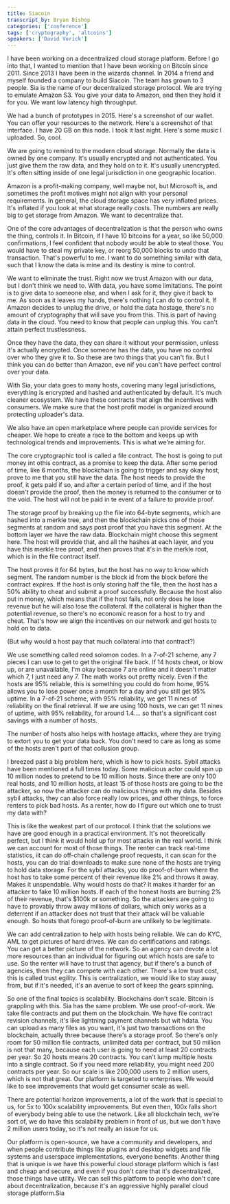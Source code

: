 ```yaml
---
title: Siacoin
transcript_by: Bryan Bishop
categories: ['conference']
tags: ['cryptography', 'altcoins']
speakers: ['David Vorick']
---
```

I have been working on a decentralized cloud storage platform. Before I go into that, I wanted to mention that I have been working on Bitcoin since 2011. Since 2013 I have been in the wizards channel. In 2014 a friend and myself founded a company to build Siacoin. The team has grown to 3 people. Sia is the name of our decentralized storage protocol. We are trying to emulate Amazon S3. You give your data to Amazon, and then they hold it for you. We want low latency high throughput.

We had a bunch of prototypes in 2015. Here's a screenshot of our wallet. You can offer your resources to the network. Here's a screenshot of that interface. I have 20 GB on this node. I took it last night. Here's some music I uploaded. So, cool.

We are going to remind to the modern cloud storage. Normally the data is owned by one company. It's usually encrypted and not authenticated. You just give them the raw data, and they hold on to it. It's usually unencrypted. It's often sitting inside of one legal jurisdiction in one geographic location.

Amazon is a profit-making company, well maybe not, but Microsoft is, and sometimes the profit motives might not align with your personal requirements. In general, the cloud storage space has very inflated prices. It's inflated if you look at what storage really costs. The numbers are really big to get storage from Amazon. We want to decentralize that.

One of the core advantages of decentralization is that the person who owns the thing, controls it. In Bitcoin, if I have 10 bitcoins for a year, so like 50,000 confirmations, I feel confident that nobody would be able to steal those. You would have to steal my private key, or reorg 50,000 blocks to undo that transaction. That's powerful to me. I want to do something similar with data, such that I know the data is mine and its destiny is mine to control.

We want to eliminate the trust. Right now we trust Amazon with our data, but I don't think we need to. With data, you have some limitations. The point is to give data to someone else, and when I ask for it, they give it back to me. As soon as it leaves my hands, there's nothing I can do to control it. If Amazon decides to unplug the drive, or hold the data hostage, there's no amount of cryptography that will save you from this. This is part of having data in the cloud. You need to know that people can unplug this. You can't attain perfect trustlessness.

Once they have the data, they can share it without your permission, unless it's actually encrypted. Once someone has the data, you have no control over who they give it to. So these are two things that you can't fix. But I think you can do better than Amazon, eve nif you can't have perfect control over your data.

With Sia, your data goes to many hosts, covering many legal jurisdictions, everything is encrypted and hashed and authenticated by default. It's much cleaner ecosystem. We have these contracts that align the incentives with consumers. We make sure that the host profit model is organized around protecting uploader's data.

We also have an open marketplace where people can provide services for cheaper. We hope to create a race to the bottom and keeps up with technological trends and improvements. This is what we're aiming for.

The core cryptographic tool is called a file contract. The host is going to put money int othis contract, as a promise to keep the data. After some period of time, like 6 months, the blockchain is going to trigger and say okay host, prove to me that you still have the data. The host needs to provide the proof, it gets paid if so, and after a certain period of time, and if the host doesn't provide the proof, then the money is returned to the consumer or to the void. The host will not be paid in te event of a failure to provide proof.

The storage proof by breaking up the file into 64-byte segments, which are hashed into a merkle tree, and then the blockchain picks one of those segments at random and says post proof that you have this segment. At the bottom layer we have the raw data. Blockchain might choose this segment here. The host will provide that, and all the hashes at each layer, and you have this merkle tree proof, and then proves that it's in the merkle root, which is in the file contract itself.

The host proves it for 64 bytes, but the host has no way to know which segment. The random number is the block id from the block before the contract expires. If the host is only storing half the file, then the host has a 50% ability to cheat and submit a proof successfully. Because the host also put in money, which means that if the host fails, not only does he lose revenue but he will also lose the collateral. If the collateral is higher than the potential revenue, so there's no economic reason for a host to try and cheat. That's how we align the incentives on our network and get hosts to hold on to data.

(But why would a host pay that much collateral into that contract?)

We use something called reed solomon codes. In a 7-of-21 scheme, any 7 pieces I can use to get to get the original file back. If 14 hosts cheat, or blow up, or are unavailable, I'm okay because 7 are online and it doesn't matter which 7, I just need any 7. The math works out pretty nicely. Even if the hosts are 95% reliable, this is something you could do from home, 95% allows you to lose power once a month for a day and you still get 95% uptime. In a 7-of-21 scheme, with 95% reliability, we get 11 nines of reliability on the final retrieval. If we are using 100 hosts, we can get 11 nines of uptime, with 95% reliability, for around 1.4.... so that's a significant cost savings with a number of hosts.

The number of hosts also helps with hostage attacks, where they are trying to extort you to get your data back. You don't need to care as long as some of the hosts aren't part of that collusion group.

I breezed past a big problem here, which is how to pick hosts. Sybil attacks have been mentioned a full times today. Some malicious actor could spin up 10 million nodes to pretend to be 10 million hosts. Since there are only 100 real hosts, and 10 million hosts, at least 15 of those hosts are going to be the attacker, so now the attacker can do malicious things with my data. Besides sybil attacks, they can also force really low prices, and other things, to force renters to pick bad hosts. As a renter, how do I figure out which one to trust my data with?

This is like the weakest part of our protocol. I think that the solutions we have are good enough in a practical environment. It's not theoretically perfect, but I think it would hold up for most attacks in the real world. I think we can account for most of those things. The renter can track real-time statistics, iit can do off-chain challenge proof requests, it can scan for the hosts, you can do trial downloads to make sure none of the hosts are trying to hold data storage. For the sybil attacks, you do proof-of-burn where the host has to take some percent of their revenue like 2% and throws it away. Makes it unspendable. Why would hosts do that? It makes it harder for an attacker to fake 10 million hosts. If each of the honest hosts are burning 2% of their revenue, that's $100k or something. So the attackers are going to have to provably throw away millions of dollars, which only works as a deterrent if an attacker does not trust that their attack will be valuable enough. So hosts that forego proof-of-burn are unlikely to be legitimate.

We can add centralization to help with hosts being reliable. We can do KYC, AML to get pictures of hard drives. We can do certifications and ratings. You can get a better picture of the network. So an agency can devote a lot more resources than an individual for figuring out which hosts are safe to use. So the renter will have to trust that agency, but if there's a bunch of agencies, then they can compete with each other. There's a low trust cost, this is called trust egility. This is centralization, we would like to stay away from, but if it's needed, it's an avenue to sort of keep the gears spinning.

So one of the final topics is scalability. Blockchains don't scale. Bitcoin is grappling with this. Sia has the same problem. We use proof-of-work. We take file contracts and put them on the blockchain. We have file contract revision channels, it's like lightning payment channels but wit hdata. You can upload as many files as you want, it's just two transactions on the blockchain, actually three because there's a storage proof. So there's only room for 50 million file contracts, unlimited data per contract, but 50 million is not that many, because each user is going to need at least 20 contracts per year. So 20 hosts means 20 contracts. You can't lump multiple hosts into a single contract. So if you need more reliability, you might need 200 contracts per year. So our scale is like 200,000 users to 2 million users, which is not that great. Our platform is targeted to enterprises. We would like to see improvements that would get consumer scale as well.

There are potential horizon improvements, a lot of the work that is special to us, for 5x to 100x scalability improvements. But even then, 100x falls short of everybody being able to use the network. Like all blockchain tech, we're sort of, we do have this scalability problem in front of us, but we don't have 2 million users today, so it's not really an issue for us.

Our platform is open-source, we have a community and developers, and when people contribute things like plugins and desktop widgets and file systems and userspace implementations, everyone benefits. Another thing that is unique is we have this powerful cloud storage platform which is fast and cheap and secure, and even if you don't care that it's decentralized, those things have utility. We can sell this platform to people who don't care about decentralization, because it's an aggressive highly parallel cloud storage platform.Sia
